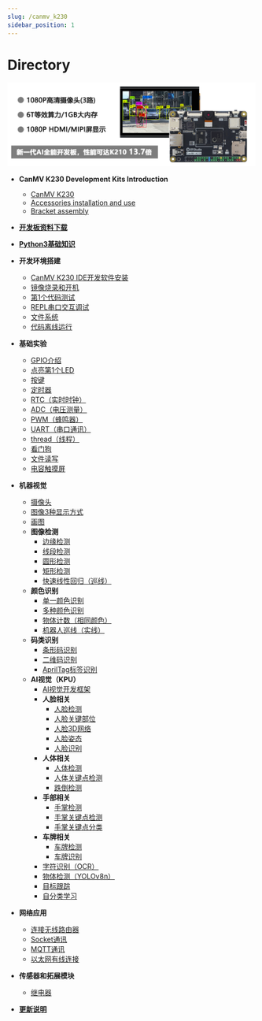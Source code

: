 ```yaml
---
slug: /canmv_k230
sidebar_position: 1
---
```


# Directory

![directory](./img/directory/directory1.png)

- **CanMV K230 Development Kits Introduction**

    - [CanMV K230](./intro/canmv_k230.md)
    - [Accessories installation and use](./intro/module.md)
    - [Bracket assembly](./intro/bracket.md)

- [**开发板资料下载**](./download.md)

- [**Python3基础知识**](./python_learn.md)

- **开发环境搭建**

    - [CanMV K230 IDE开发软件安装](./getting_start/canmv_ide.md)
    - [镜像烧录和开机](./getting_start/image.md)
    - [第1个代码测试](./getting_start/demo.md)
    - [REPL串口交互调试](./getting_start/repl.md)
    - [文件系统](./getting_start/file_system.md)
    - [代码离线运行](./getting_start/run_offline.md)

- **基础实验**

    - [GPIO介绍](./basic_examples/gpio_intro.md) 
    - [点亮第1个LED](./basic_examples/led.md) 
    - [按键](./basic_examples/key.md) 
    - [定时器](./basic_examples/timer.md) 
    - [RTC（实时时钟）](./basic_examples/rtc.md) 
    - [ADC（电压测量）](./basic_examples/adc.md) 
    - [PWM（蜂鸣器）](./basic_examples/pwm_beep.md) 
    - [UART（串口通讯）](./basic_examples/uart.md) 
    - [thread（线程）](./basic_examples/thread.md) 
    - [看门狗](./basic_examples/watchdog.md) 
    - [文件读写](./basic_examples/file.md) 
    - [电容触摸屏](./basic_examples/touchscreen.md) 

- **机器视觉**

    - [摄像头](./machine_vision/camera.md) 
    - [图像3种显示方式](./machine_vision/display.md) 
    - [画图](./machine_vision/draw.md) 
    - **图像检测**
        - [边缘检测](./machine_vision/image_detection/find_edges.md) 
        - [线段检测](./machine_vision/image_detection/find_segments.md) 
        - [圆形检测](./machine_vision/image_detection/find_circles.md) 
        - [矩形检测](./machine_vision/image_detection/find_rects.md) 
        - [快速线性回归（巡线）](./machine_vision/image_detection/linear_regression_fast.md) 
    - **颜色识别**
        - [单一颜色识别](./machine_vision/color_recognition/single_color.md) 
        - [多种颜色识别](./machine_vision/color_recognition/mutli_color.md) 
        - [物体计数（相同颜色）](./machine_vision/color_recognition/count.md) 
        - [机器人巡线（实线）](./machine_vision/color_recognition/line_follow.md) 
    - **码类识别**
        - [条形码识别](./machine_vision/code/barcode.md) 
        - [二维码识别](./machine_vision/code/qr_code.md )
        - [AprilTag标签识别](./machine_vision/code/apriltag.md) 
    - **AI视觉（KPU）**
        - [AI视觉开发框架](./machine_vision/ai_vision/ai_frame.md) 
        - **人脸相关**
            - [人脸检测](./machine_vision/ai_vision/face/face_detection.md) 
            - [人脸关键部位](./machine_vision/ai_vision/face/face_landmark.md) 
            - [人脸3D网络](./machine_vision/ai_vision/face/face_mesh.md) 
            - [人脸姿态](./machine_vision/ai_vision/face/face_pose.md) 
            - [人脸识别](./machine_vision/ai_vision/face/face_recognition.md) 
        - **人体相关**
            - [人体检测](./machine_vision/ai_vision/body/person_detection.md) 
            - [人体关键点检测](./machine_vision/ai_vision/body/person_keypoint.md) 
            - [跌倒检测](./machine_vision/ai_vision/body/falldown_detection.md) 
        - **手部相关**
            - [手掌检测](./machine_vision/ai_vision/hand/hand_detection.md) 
            - [手掌关键点检测](./machine_vision/ai_vision/hand/hand_keypoint_det.md) 
            - [手掌关键点分类](./machine_vision/ai_vision/hand/hand_keypoint_class.md) 
        - **车牌相关**
            - [车牌检测](./machine_vision/ai_vision/license/license_det.md) 
            - [车牌识别](./machine_vision/ai_vision/license/license_det_rec.md) 
        - [字符识别（OCR）](./machine_vision/ai_vision/ocr_rec.md) 
        - [物体检测（YOLOv8n）](./machine_vision/ai_vision/object_detection.md) 
        - [目标跟踪](./machine_vision/ai_vision/tracker.md) 
        - [自分类学习](./machine_vision/ai_vision/self_learning.md) 

- **网络应用**

    - [连接无线路由器](./network/wifi_connect.md) 
    - [Socket通讯](./network/socket.md) 
    - [MQTT通讯](./network/mqtt.md) 
    - [以太网有线连接](./network/ethernet.md) 

- **传感器和拓展模块**

    - [继电器](./sensor_module/relay.md) 

- [**更新说明**](./update.md)


